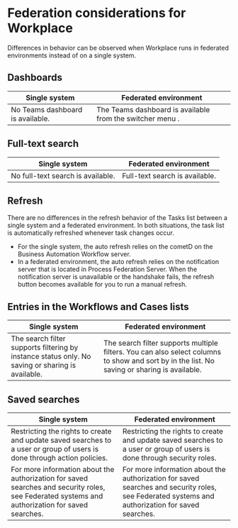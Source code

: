# Federation considerations for Workplace

Differences in behavior can be observed when Workplace runs in federated
environments instead of on a single system.

## Dashboards

| Single system                    | Federated environment                                     |
|----------------------------------|-----------------------------------------------------------|
| No Teams dashboard is available. | The Teams dashboard is available from the switcher menu . |

## Full-text search

| Single system                     | Federated environment          |
|-----------------------------------|--------------------------------|
| No full-text search is available. | Full-text search is available. |

## Refresh

There are no differences in the refresh behavior of the Tasks list between a
single system and a federated environment. In both situations, the task list is automatically
refreshed whenever task changes occur.

<!-- image -->

- For the single system, the auto refresh relies on the cometD on the Business Automation Workflow server.
- In a federated environment, the auto refresh relies on the notification server that is located
in Process Federation Server.
When the notification server is unavailable or the handshake fails, the refresh button  becomes
available for you to run a manual refresh.

## Entries in the Workflows and Cases lists

| Single system                                                                                      | Federated environment                                                                                                                         |
|----------------------------------------------------------------------------------------------------|-----------------------------------------------------------------------------------------------------------------------------------------------|
| The search filter  supports filtering by instance status only. No  saving or sharing is available. | The search filter  supports multiple filters. You can also select columns to show and sort by in the list. No saving or sharing is available. |

## Saved searches

| Single system                                                                                                                                   | Federated environment                                                                                                                           |
|-------------------------------------------------------------------------------------------------------------------------------------------------|-------------------------------------------------------------------------------------------------------------------------------------------------|
| Restricting the rights to create and update saved searches to a user or group of users is done through action policies.                         | Restricting the rights to create and update saved searches to a user or group of users is done through security roles.                          |
| For more information about the authorization for saved searches and security roles, see Federated systems and authorization for saved searches. | For more information about the authorization for saved searches and security roles, see Federated systems and authorization for saved searches. |